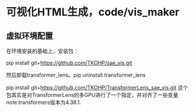 # 可视化HTML生成，code/vis_maker
## 虚拟环境配置
在环境安装的基础上，安装包：

pip install git+https://github.com/TKOHP/sae_vis.git

然后卸载transformer_lens。pip uninstall transformer_lens

pip install git+https://github.com/TKOHP/TransformerLens_sae_vis.git 这个包其实是对TransformerLens的多GPU进行了一个指定，并对齐了一些变量
note:transformers版本为4.38.1.

